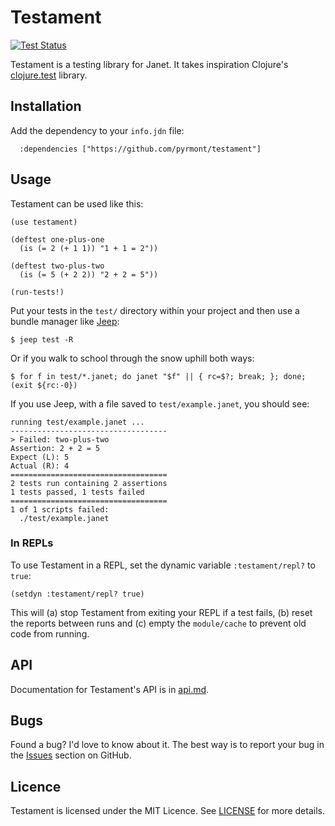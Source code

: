 # Testament

[![Test Status][icon]][status]

[icon]: https://github.com/pyrmont/testament/workflows/test/badge.svg
[status]: https://github.com/pyrmont/testament/actions?query=workflow%3Atest

Testament is a testing library for Janet. It takes inspiration Clojure's [clojure.test][] library.

[clojure.test]: https://clojure.github.io/clojure/clojure.test-api.html

## Installation

Add the dependency to your `info.jdn` file:

```janet
  :dependencies ["https://github.com/pyrmont/testament"]
```

## Usage

Testament can be used like this:


```janet
(use testament)

(deftest one-plus-one
  (is (= 2 (+ 1 1)) "1 + 1 = 2"))

(deftest two-plus-two
  (is (= 5 (+ 2 2)) "2 + 2 = 5"))

(run-tests!)
```

Put your tests in the `test/` directory within your project and then use a
bundle manager like [Jeep][]:

```console
$ jeep test -R
```

[Jeep]: https://github.com/pyrmont/jeep "Visit the Jeep repository on GitHub"

Or if you walk to school through the snow uphill both ways:

```console
$ for f in test/*.janet; do janet "$f" || { rc=$?; break; }; done; (exit ${rc:-0})
```

If you use Jeep, with a file saved to `test/example.janet`, you should see:

```text
running test/example.janet ...
-----------------------------------
> Failed: two-plus-two
Assertion: 2 + 2 = 5
Expect (L): 5
Actual (R): 4
===================================
2 tests run containing 2 assertions
1 tests passed, 1 tests failed
===================================
1 of 1 scripts failed:
  ./test/example.janet
```

### In REPLs

To use Testament in a REPL, set the dynamic variable `:testament/repl?` to
`true`:

```janet
(setdyn :testament/repl? true)
```

This will (a) stop Testament from exiting your REPL if a test fails, (b) reset
the reports between runs and (c) empty the `module/cache` to prevent old code
from running.


## API

Documentation for Testament's API is in [api.md][api].

[api]: https://github.com/pyrmont/testament/blob/master/api.md

## Bugs

Found a bug? I'd love to know about it. The best way is to report your bug in
the [Issues][] section on GitHub.

[Issues]: https://github.com/pyrmont/testament/issues

## Licence

Testament is licensed under the MIT Licence. See [LICENSE][] for more details.

[LICENSE]: https://github.com/pyrmont/testament/blob/master/LICENSE
